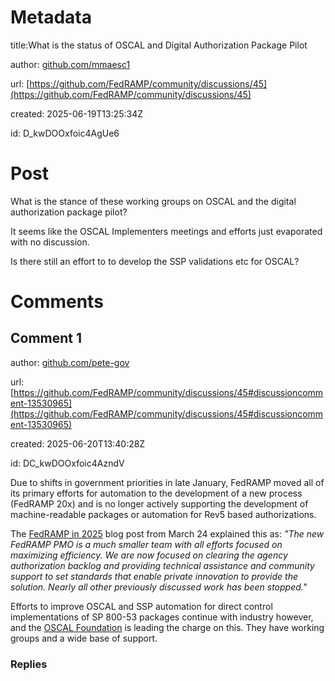 # Metadata

title:What is the status of OSCAL and Digital Authorization Package Pilot

author: [github.com/mmaesc1](https://github.com/mmaesc1)

url: [https://github.com/FedRAMP/community/discussions/45](https://github.com/FedRAMP/community/discussions/45)

created: 2025-06-19T13:25:34Z

id: D_kwDOOxfoic4AgUe6



# Post

What is the stance of these working groups on OSCAL and the digital authorization package pilot?

It seems like the OSCAL Implementers meetings and efforts just evaporated with no discussion. 

Is there still an effort to to develop the SSP validations etc for OSCAL?

# Comments




## Comment 1

author: [github.com/pete-gov](https://github.com/pete-gov)

url: [https://github.com/FedRAMP/community/discussions/45#discussioncomment-13530965](https://github.com/FedRAMP/community/discussions/45#discussioncomment-13530965)

created: 2025-06-20T13:40:28Z

id: DC_kwDOOxfoic4AzndV

Due to shifts in government priorities in late January, FedRAMP moved all of its primary efforts for automation to the development of a new process (FedRAMP 20x) and is no longer actively supporting the development of machine-readable packages or automation for Rev5 based authorizations. 

The [FedRAMP in 2025](https://www.fedramp.gov/2025-03-24-FedRAMP-in-2025/) blog post from March 24 explained this as: _"The new FedRAMP PMO is a much smaller team with all efforts focused on maximizing efficiency. We are now focused on clearing the agency authorization backlog and providing technical assistance and community support to set standards that enable private innovation to provide the solution. Nearly all other previously discussed work has been stopped."_

Efforts to improve OSCAL and SSP automation for direct control implementations of SP 800-53 packages continue with industry however, and the [OSCAL Foundation](https://oscalfoundation.org/) is leading the charge on this. They have working groups and a wide base of support.



### Replies

